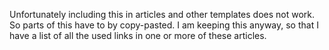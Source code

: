 Unfortunately including this in articles and other templates does
not work.  So parts of this have to by copy-pasted.  I am keeping
this anyway, so that I have a list of all the used links in one
or more of these articles.

[Emacs]:        https://www.gnu.org/software/emacs
[Git]:          https://git-scm.com
[Magit]:        https://magit.vc

[a-visual]:     /2017/09/01/magit-walk-through
[a-magical]:    /2017/09/01/the-magical-git-interface
[a-nonemacs]:   /2017/09/01/magit-for-non-emacs-users
[a-why]:        /2017/09/01/why-support-magit
[articles]:     /2017/09/01/campaign-articles
[campaign]:     https://www.kickstarter.com/projects/1681258897/its-magit-the-magical-git-client

[annou]:        https://emacsair.me
[hn]:           https://example.com

[homepage]:     https://magit.vc
[about]:        https://magit.vc/about
[blogposts]:    https://magit.vc/blogs
[manual]:       https://magit.vc/manual/magit/#Top
[quotes]:       https://magit.vc/quotes
[screencasts]:  https://magit.vc/screencasts
[walk]:         https://magit.vc/screenshots

[Atomatigit]:   https://github.com/diiq/atomatigit#atomatigit
[GitSavvy]:     https://github.com/divmain/GitSavvy#gitsavvy
[SublimeGit]:   https://sublimegit.readthedocs.io
[Vimagit]:      https://github.com/jreybert/vimagit#vimagit

[ncurses]:      https://en.wikipedia.org/wiki/Ncurses

[solarized]:    https://github.com/bbatsov/solarized-emacs
[zenburn]:      https://github.com/bbatsov/zenburn-emacs
